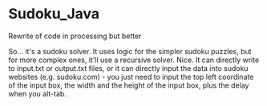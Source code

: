 # Sudoku_Java
Rewrite of code in processing but better

So... it's a sudoku solver. It uses logic for the simpler sudoku puzzles, but for more complex ones, it'll use a recursive solver. Nice.
It can directly write to input.txt or output.txt files, or it can directly input the data into sudoku websites (e.g. sudoku.com) - you just need to input the top left coordinate of the input box, the width and the height of the input box, plus the delay when you alt-tab.

